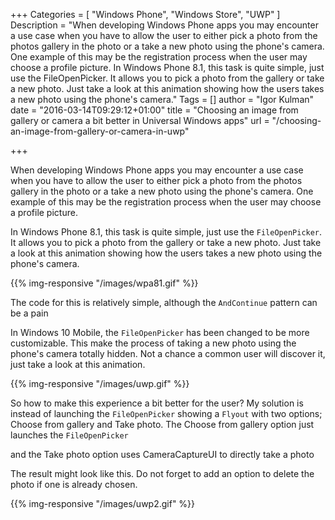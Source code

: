 +++
Categories = [ "Windows Phone", "Windows Store", "UWP" ]
Description = "When developing Windows Phone apps you may encounter a use case when you have to allow the user to either pick a photo from the photos gallery in the photo or a take a new photo using the phone's camera. One example of this may be the registration process when the user may choose a profile picture. In Windows Phone 8.1, this task is quite simple, just use the FileOpenPicker. It allows you to pick a photo from the gallery or take a new photo. Just take a look at this animation showing how the users takes a new photo using the phone's camera."
Tags = []
author = "Igor Kulman"
date = "2016-03-14T09:29:12+01:00"
title = "Choosing an image from gallery or camera a bit better in Universal Windows apps"
url = "/choosing-an-image-from-gallery-or-camera-in-uwp"

+++

When developing Windows Phone apps you may encounter a use case when you have to allow the user to either pick a photo from the photos gallery in the photo or a take a new photo using the phone's camera. One example of this may be the registration process when the user may choose a profile picture.

In Windows Phone 8.1, this task is quite simple, just use the `FileOpenPicker`. It allows you to pick a photo from the gallery or take a new photo. Just take a look at this animation showing how the users takes a new photo using the phone's camera.

{{% img-responsive "/images/wpa81.gif" %}}

<!--more-->

The code for this is relatively simple, although the `AndContinue` pattern can be a pain

<script src="https://gist.github.com/igorkulman/2885b4a6faa5b0861f17.js?file=pick-wpa81.cs"></script>

In Windows 10 Mobile, the `FileOpenPicker` has been changed to be more customizable. This make the process of  taking a new photo using the phone's camera totally hidden. Not a chance a common user will discover it, just take a look at this animation.

{{% img-responsive "/images/uwp.gif" %}}

So how to make this experience a bit better for the user? My solution is instead of launching the `FileOpenPicker` showing a `Flyout` with two options; Choose from gallery and Take photo. The Choose from gallery option just launches the `FileOpenPicker`

<script src="https://gist.github.com/igorkulman/2885b4a6faa5b0861f17.js?file=pick-uwp.cs"></script>

and the Take photo option uses CameraCaptureUI to directly take a photo

<script src="https://gist.github.com/igorkulman/2885b4a6faa5b0861f17.js?file=camera-uwp.cs"></script>       

The result might look like this. Do not forget to add an option to delete the photo if one is already chosen.

{{% img-responsive "/images/uwp2.gif" %}}